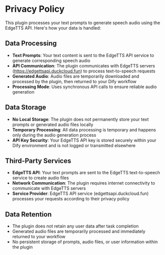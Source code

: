 # Privacy Policy

This plugin processes your text prompts to generate speech audio using the EdgeTTS API. Here's how your data is handled:

## Data Processing

- **Text Prompts**: Your text content is sent to the EdgeTTS API service to generate corresponding speech audio
- **API Communication**: The plugin communicates with EdgeTTS servers (https://edgettsapi.duckcloud.fun) to process text-to-speech requests
- **Generated Audio**: Audio files are temporarily downloaded and processed by the plugin, then returned to your Dify workflow
- **Processing Mode**: Uses synchronous API calls to ensure reliable audio generation

## Data Storage

- **No Local Storage**: The plugin does not permanently store your text prompts or generated audio files locally
- **Temporary Processing**: All data processing is temporary and happens only during the audio generation process
- **API Key Security**: Your EdgeTTS API key is stored securely within your Dify environment and is not logged or transmitted elsewhere

## Third-Party Services

- **EdgeTTS API**: Your text prompts are sent to the EdgeTTS text-to-speech service to create audio files
- **Network Communication**: The plugin requires internet connectivity to communicate with EdgeTTS servers
- **Service Provider**: EdgeTTS API service (edgettsapi.duckcloud.fun) processes your requests according to their privacy policy

## Data Retention

- The plugin does not retain any user data after task completion
- Generated audio files are temporarily processed and immediately returned to your workflow
- No persistent storage of prompts, audio files, or user information within the plugin